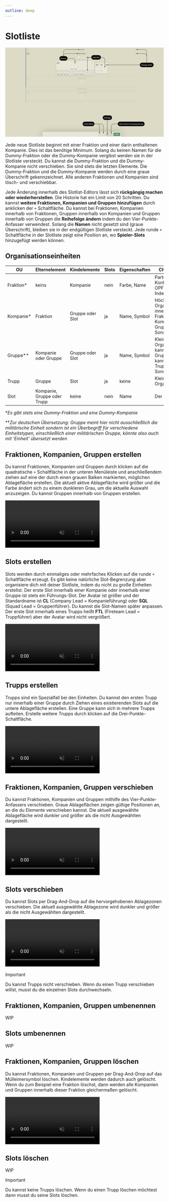 ```yaml
---
outline: deep
---
```


# Slotliste

![Slotliste Überblick](../images/slotlist/slotlist-overview.webp "Slotliste Überblick")

Jede neue Slotliste beginnt mit einer Fraktion und einer darin enthaltenen Kompanie. Dies ist das benötige Minimum. Solang du keinen Namen für die Dummy-Fraktion oder die Dummy-Kompanie vergibst werden sie in der Slotliste versteckt. Du kannst die Dummy-Fraktion und die Dummy-Kompanie nicht verschieben. Sie sind stets die letzten Elemente. Die Dummy-Fraktion und die Dummy-Kompanie werden durch eine graue Überschrift gekennzeichnet. Alle anderen Fraktionen und Kompanien sind lösch- und verschiebbar.

Jede Änderung innerhalb des Slotlist-Editors lässt sich **rückgängig machen oder wiederherstellen**. Die Historie hat ein Limit von 20 Schritten. Du kannst **weitere Fraktionen, Kompanien und Gruppen hinzufügen** durch anklicken der `+` Schaltfläche. Du kannst bei Fraktionen, Kompanien innerhalb von Fraktionen, Gruppen innerhalb von Kompanien und Gruppen innerhalb von Gruppen die **Reihefolge ändern** indem du den Vier-Punkte-Anfasser verwendest. Solang die **Namen** nicht gesetzt sind (graue Überschrift), bleiben sie in der endgültigen Slotliste versteckt. Jede runde `+` Schaltfläche in der Slotliste zeigt eine Position an, wo **Spieler-Slots** hinzugefügt werden können.

## Organisationseinheiten

| OU        | Elternelement               | Kindelemente     | Slots | Eigenschaften   | Charakteristiken |
| ---       | ------                      | --------         | ----- | ----------      | --------------- |
| Fraktion* | keins                       | Kompanie         | nein  | Farbe, Name     | Parteien, die Teil des Konflikts sind, wie OPFOR, BLUFOR, Independant |
| Kompanie* | Fraktion                    | Gruppe oder Slot | ja    | Name, Symbol    | Höchste Organisationseinheit innerhalb einer Fraktion; kann Kompanie, Zug, Gruppe, Trupp oder Sonstiges sein |
| Gruppe**  | Kompanie oder Gruppe        | Gruppe oder Slot | ja    | Name, Symbol    | Kleinere/Mittlere Organisationseinheit; kann weitere Gruppen beinhalten; kann Zug, Gruppe, Trupp oder Sonstiges sein |
| Trupp     | Gruppe                      | Slot             | ja    | keine           | Kleinste Organisationseinheit |
| Slot      | Kompanie, Gruppe oder Trupp | keine            | nein  | Name            | Der Slot des Spielers |

\**Es gibt stets eine Dummy-Fraktion und eine Dummy-Kompanie*

\*\**Zur deutschen Übersetzung: Gruppe meint hier nicht ausschließlich die militärische Einheit sondern ist ein Überbegriff für verschiedene Einheitstypen, einschließlich einer militärischen Gruppe, könnte also auch mit 'Einheit' übersetzt werden*

## Fraktionen, Kompanien, Gruppen erstellen

Du kannst Fraktionen, Kompanien und Gruppen durch klicken auf die quadratische `+` Schaltfläche in der unteren Menüleiste und anschließendem ziehen auf eine der durch einen grauen Balken markierten, möglichen Ablagefläche erstellen. Die aktuell aktive Ablagefläche wird größer und die Farbe ändert sich zu einem dunkleren Grau, um die aktuelle Auswahl anzuzeigen. Du kannst Gruppen innerhalb von Gruppen erstellen.

<video controls autoplay muted><source src="../videos/slotlist/create-factions-companies-groups.webm" type="video/webm">Dein Browser unterstützt das Video-Tag nicht.</video>

## Slots erstellen

Slots werden durch einmaliges oder mehrfaches Klicken auf die runde `+` Schaltfläche erzeugt. Es gibt keine natürliche Slot-Begrenzung aber organisiere dich mit deiner Slotliste, indem du nicht zu große Einheiten erstellst. Der erste Slot innerhalb einer Kompanie oder innerhalb einer Gruppe ist stets ein Führungs-Slot. Der Avatar ist größer und der Standardname ist **CL** (Company Lead = Kompanieführung) oder **SQL** (Squad Lead = Gruppenführer). Du kannst die Slot-Namen später anpassen. Der erste Slot innerhalb eines Trupps heißt **FTL** (Fireteam Lead = Truppführer) aber der Avatar wird nicht vergrößert.

<video controls autoplay muted><source src="../videos/slotlist/create-slots.webm" type="video/webm">Dein Browser unterstützt das Video-Tag nicht.</video>

## Trupps erstellen

Trupps sind ein Spezialfall bei den Einheiten. Du kannst den ersten Trupp nur innerhalb einer Gruppe durch Ziehen eines existierenden Slots auf die untere Ablagefläche erstellen. Eine Gruppe kann sich in mehrere Trupps aufteilen. Erstelle weitere Trupps durch klicken auf die Drei-Punkte-Schaltfläche.

<video controls autoplay muted><source src="../videos/slotlist/create-fireteams.webm" type="video/webm">Dein Browser unterstützt das Video-Tag nicht.</video>

## Fraktionen, Kompanien, Gruppen verschieben

Du kannst Fraktionen, Kompanien und Gruppen mithilfe des Vier-Punkte-Anfassers verschieben. Graue Ablageflächen zeigen gültige Positionen an, an die du Elemente verschieben kannst. Die aktuell ausgewählte Ablagefläche wird dunkler und größer als die nicht Ausgewählten dargestellt.

<video controls autoplay muted><source src="../videos/slotlist/move-factions-companies-groups.webm" type="video/webm">Dein Browser unterstützt das Video-Tag nicht.</video>

## Slots verschieben

Du kannst Slots per Drag-And-Drop auf die hervorgehobenen Ablagezonen verschieben. Die aktuell ausgewählte Ablagezone wird dunkler und größer als die nicht Ausgewählten dargestellt.

<video controls autoplay muted><source src="../videos/slotlist/move-slots.webm" type="video/webm">Dein Browser unterstützt das Video-Tag nicht.</video>

> [!IMPORTANT]
> Du kannst Trupps nicht verschieben. Wenn du einen Trupp verschieben willst, musst du die einzelnen Slots durchwechseln.

## Fraktionen, Kompanien, Gruppen umbenennen

WIP

## Slots umbenennen

WIP

## Fraktionen, Kompanien, Gruppen löschen

Du kannst Fraktionen, Kompanien und Gruppen per Drag-And-Drop auf das Mülleimersymbol löschen. Kindelemente werden dadurch auch gelöscht. Wenn du zum Beispiel eine Fraktion löschst, dann werden alle Kompanien und Gruppen innerhalb dieser Fraktion gleichermaßen gelöscht.

<video controls autoplay muted><source src="../videos/slotlist/delete-factions-companies-groups.webm" type="video/webm">Dein Browser unterstützt das Video-Tag nicht.</video>

## Slots löschen

WIP

> [!IMPORTANT]
> Du kannst keine Trupps löschen. Wenn du einen Trupp löschen möchtest dann musst du seine Slots löschen.
